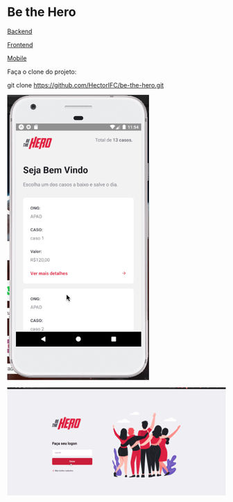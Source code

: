 # Be the Hero

[Backend](./backend/README.md)

[Frontend](./frontend/README.md)

[Mobile](./mobile/README.md)

Faça o clone do projeto:

git clone https://github.com/HectorIFC/be-the-hero.git

![Be the Hero App](be-the-hero-app.gif)

![Be the Hero Web](be-the-hero-web.gif)

